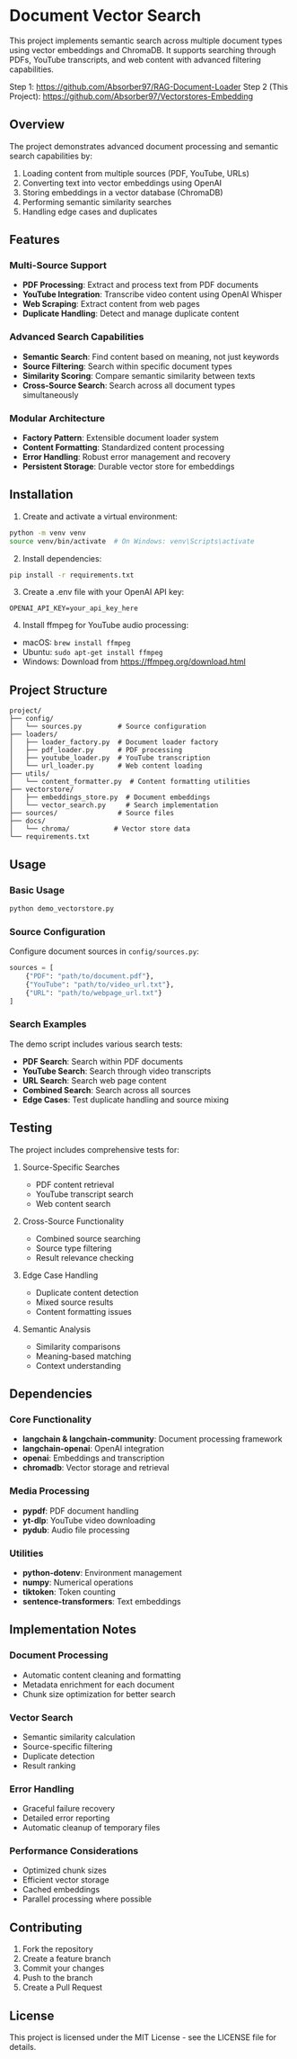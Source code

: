 # Document Vector Search

This project implements semantic search across multiple document types using vector embeddings and ChromaDB. It supports searching through PDFs, YouTube transcripts, and web content with advanced filtering capabilities.

Step 1: https://github.com/Absorber97/RAG-Document-Loader
Step 2 (This Project): https://github.com/Absorber97/Vectorstores-Embedding

## Overview

The project demonstrates advanced document processing and semantic search capabilities by:
1. Loading content from multiple sources (PDF, YouTube, URLs)
2. Converting text into vector embeddings using OpenAI
3. Storing embeddings in a vector database (ChromaDB)
4. Performing semantic similarity searches
5. Handling edge cases and duplicates

## Features

### Multi-Source Support
- **PDF Processing**: Extract and process text from PDF documents
- **YouTube Integration**: Transcribe video content using OpenAI Whisper
- **Web Scraping**: Extract content from web pages
- **Duplicate Handling**: Detect and manage duplicate content

### Advanced Search Capabilities
- **Semantic Search**: Find content based on meaning, not just keywords
- **Source Filtering**: Search within specific document types
- **Similarity Scoring**: Compare semantic similarity between texts
- **Cross-Source Search**: Search across all document types simultaneously

### Modular Architecture
- **Factory Pattern**: Extensible document loader system
- **Content Formatting**: Standardized content processing
- **Error Handling**: Robust error management and recovery
- **Persistent Storage**: Durable vector store for embeddings

## Installation

1. Create and activate a virtual environment:
```bash
python -m venv venv
source venv/bin/activate  # On Windows: venv\Scripts\activate
```

2. Install dependencies:
```bash
pip install -r requirements.txt
```

3. Create a .env file with your OpenAI API key:
```
OPENAI_API_KEY=your_api_key_here
```

4. Install ffmpeg for YouTube audio processing:
- macOS: `brew install ffmpeg`
- Ubuntu: `sudo apt-get install ffmpeg`
- Windows: Download from https://ffmpeg.org/download.html

## Project Structure

```
project/
├── config/
│   └── sources.py         # Source configuration
├── loaders/
│   ├── loader_factory.py  # Document loader factory
│   ├── pdf_loader.py      # PDF processing
│   ├── youtube_loader.py  # YouTube transcription
│   └── url_loader.py      # Web content loading
├── utils/
│   └── content_formatter.py  # Content formatting utilities
├── vectorstore/
│   ├── embeddings_store.py  # Document embeddings
│   └── vector_search.py     # Search implementation
├── sources/               # Source files
├── docs/               
│   └── chroma/           # Vector store data
└── requirements.txt
```

## Usage

### Basic Usage
```bash
python demo_vectorstore.py
```

### Source Configuration
Configure document sources in `config/sources.py`:
```python
sources = [
    {"PDF": "path/to/document.pdf"},
    {"YouTube": "path/to/video_url.txt"},
    {"URL": "path/to/webpage_url.txt"}
]
```

### Search Examples
The demo script includes various search tests:
- **PDF Search**: Search within PDF documents
- **YouTube Search**: Search through video transcripts
- **URL Search**: Search web page content
- **Combined Search**: Search across all sources
- **Edge Cases**: Test duplicate handling and source mixing

## Testing

The project includes comprehensive tests for:

1. Source-Specific Searches
   - PDF content retrieval
   - YouTube transcript search
   - Web content search

2. Cross-Source Functionality
   - Combined source searching
   - Source type filtering
   - Result relevance checking

3. Edge Case Handling
   - Duplicate content detection
   - Mixed source results
   - Content formatting issues

4. Semantic Analysis
   - Similarity comparisons
   - Meaning-based matching
   - Context understanding

## Dependencies

### Core Functionality
- **langchain & langchain-community**: Document processing framework
- **langchain-openai**: OpenAI integration
- **openai**: Embeddings and transcription
- **chromadb**: Vector storage and retrieval

### Media Processing
- **pypdf**: PDF document handling
- **yt-dlp**: YouTube video downloading
- **pydub**: Audio file processing

### Utilities
- **python-dotenv**: Environment management
- **numpy**: Numerical operations
- **tiktoken**: Token counting
- **sentence-transformers**: Text embeddings

## Implementation Notes

### Document Processing
- Automatic content cleaning and formatting
- Metadata enrichment for each document
- Chunk size optimization for better search

### Vector Search
- Semantic similarity calculation
- Source-specific filtering
- Duplicate detection
- Result ranking

### Error Handling
- Graceful failure recovery
- Detailed error reporting
- Automatic cleanup of temporary files

### Performance Considerations
- Optimized chunk sizes
- Efficient vector storage
- Cached embeddings
- Parallel processing where possible

## Contributing

1. Fork the repository
2. Create a feature branch
3. Commit your changes
4. Push to the branch
5. Create a Pull Request

## License

This project is licensed under the MIT License - see the LICENSE file for details.
